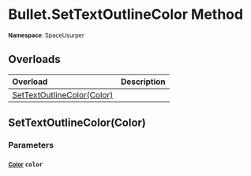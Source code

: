 # Bullet.SetTextOutlineColor Method

<small>**Namespace**: SpaceUsurper</small>

## Overloads

<div markdown="1" class="member-table">

| Overload | Description |
| :------- | ----------- |
| [SetTextOutlineColor(Color)](#Color_) |  | 

</div>

## SetTextOutlineColor(Color)
### Parameters
#### <small>[Color](https://docs.unity3d.com/ScriptReference/Color.html)</small> `color`

